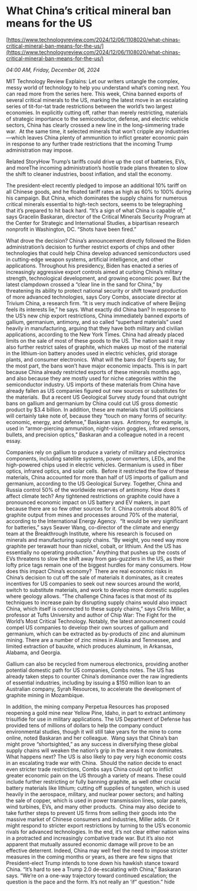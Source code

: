 # What China’s critical mineral ban means for the US

[https://www.technologyreview.com/2024/12/06/1108020/what-chinas-critical-mineral-ban-means-for-the-us/](https://www.technologyreview.com/2024/12/06/1108020/what-chinas-critical-mineral-ban-means-for-the-us/)

*04:00 AM, Friday, December 06, 2024*

MIT Technology Review Explains: Let our writers untangle the complex, messy world of technology to help you understand what’s coming next. You can read more from the series here. This week, China banned exports of several critical minerals to the US, marking the latest move in an escalating series of tit-for-tat trade restrictions between the world’s two largest economies.  In explicitly cutting off, rather than merely restricting, materials of strategic importance to the semiconductor, defense, and electric vehicle sectors, China has clearly crossed a new line in the long-simmering trade war.  At the same time, it selected minerals that won’t cripple any industries—which leaves China plenty of ammunition to inflict greater economic pain in response to any further trade restrictions that the incoming Trump administration may impose.

Related StoryHow Trump’s tariffs could drive up the cost of batteries, EVs, and moreThe incoming administration’s hostile trade plans threaten to slow the shift to cleaner industries, boost inflation, and stall the economy.

The president-elect recently pledged to impose an additional 10% tariff on all Chinese goods, and he floated tariff rates as high as 60% to 100% during his campaign. But China, which dominates the supply chains for numerous critical minerals essential to high-tech sectors, seems to be telegraphing that it’s prepared to hit back hard. “It’s a sign of what China is capable of,” says Gracelin Baskaran, director of the Critical Minerals Security Program at the Center for Strategic and International Studies, a bipartisan research nonprofit in Washington, DC. “Shots have been fired.”

What drove the decision? China’s announcement directly followed the Biden administration’s decision to further restrict exports of chips and other technologies that could help China develop advanced semiconductors used in cutting-edge weapon systems, artificial intelligence, and other applications. Throughout his presidency, Biden has enacted a series of increasingly aggressive export controls aimed at curbing China’s military strength, technological development, and growing economic power. But the latest clampdown crossed a “clear line in the sand for China,” by threatening its ability to protect national security or shift toward production of more advanced technologies, says Cory Combs, associate director at Trivium China, a research firm. “It is very much indicative of where Beijing feels its interests lie,” he says. What exactly did China ban? In response to the US’s new chip export restrictions, China immediately banned exports of gallium, germanium, antimony, and so called “superhard materials” used heavily in manufacturing, arguing that they have both military and civilian applications, according to the New York Times. China had already placed limits on the sale of most of these goods to the US.  The nation said it may also further restrict sales of graphite, which makes up most of the material in the lithium-ion battery anodes used in electric vehicles, grid storage plants, and consumer electronics.  What will the bans do? Experts say, for the most part, the bans won’t have major economic impacts. This is in part because China already restricted exports of these minerals months ago, and also because they are mostly used for niche categories within the semiconductor industry. US imports of these materials from China have already fallen as US companies figured out new sources or substitutes for the materials.  But a recent US Geological Survey study found that outright bans on gallium and germanium by China could cut US gross domestic product by $3.4 billion. In addition, these are materials that US politicians will certainly take note of, because they “touch on many forms of security: economic, energy, and defense,” Baskaran says.  Antimony, for example, is used in “armor-piercing ammunition, night-vision goggles, infrared sensors, bullets, and precision optics,” Baskaran and a colleague noted in a recent essay.

Companies rely on gallium to produce a variety of military and electronics components, including satellite systems, power converters, LEDs, and the high-powered chips used in electric vehicles. Germanium is used in fiber optics, infrared optics, and solar cells.  Before it restricted the flow of these materials, China accounted for more than half of US imports of gallium and germanium, according to the US Geological Survey. Together, China and Russia control 50% of the worldwide reserves of antimony. How does it affect climate tech? Any tightened restrictions on graphite could have a pronounced economic impact on US battery and EV makers, in part because there are so few other sources for it. China controls about 80% of graphite output from mines and processes around 70% of the material, according to the International Energy Agency.  “It would be very significant for batteries,” says Seaver Wang, co-director of the climate and energy team at the Breakthrough Institute, where his research is focused on minerals and manufacturing supply chains. “By weight, you need way more graphite per terawatt hour than nickel, cobalt, or lithium. And the US has essentially no operating production.”  Anything that pushes up the costs of EVs threatens to slow the shift away from gas-guzzlers in the US, as their lofty price tags remain one of the biggest hurdles for many consumers. How does this impact China’s economy?  There are real economic risks in China’s decision to cut off the sale of materials it dominates, as it creates incentives for US companies to seek out new sources around the world, switch to substitute materials, and work to develop more domestic supplies where geology allows. “The challenge China faces is that most of its techniques to increase pain by disrupting supply chains would also impact China, which itself is connected to these supply chains,” says Chris Miller, a professor at Tufts University and author of Chip War: The Fight for the World’s Most Critical Technology. Notably, the latest announcement could compel US companies to develop their own sources of gallium and germanium, which can be extracted as by-products of zinc and aluminum mining. There are a number of zinc mines in Alaska and Tennessee, and limited extraction of bauxite, which produces aluminum, in Arkansas, Alabama, and Georgia.

Gallium can also be recycled from numerous electronics, providing another potential domestic path for US companies, Combs notes. The US has already taken steps to counter China’s dominance over the raw ingredients of essential industries, including by issuing a $150 million loan to an Australian company, Syrah Resources, to accelerate the development of graphite mining in Mozambique.

In addition, the mining company Perpetua Resources has proposed reopening a gold mine near Yellow Pine, Idaho, in part to extract antimony trisulfide for use in military applications. The US Department of Defense has provided tens of millions of dollars to help the company conduct environmental studies, though it will still take years for the mine to come online, noted Baskaran and her colleague.  Wang says that China’s ban might prove “shortsighted,” as any success in diversifying these global supply chains will weaken the nation’s grip in the areas it now dominates.  What happens next? The US is also likely to pay very high economic costs in an escalating trade war with China.  Should the nation decide to enact even stricter trade restrictions, Combs says China could opt to inflict greater economic pain on the US through a variety of means. These could include further restricting or fully banning graphite, as well other crucial battery materials like lithium; cutting off supplies of tungsten, which is used heavily in the aerospace, military, and nuclear power sectors; and halting the sale of copper, which is used in power transmission lines, solar panels, wind turbines, EVs, and many other products.  China may also decide to take further steps to prevent US firms from selling their goods into the massive market of Chinese consumers and industries, Miller adds. Or it might respond to stricter export restrictions by turning to the US’s economic rivals for advanced technologies. In the end, it’s not clear either nation wins in a protracted and increasingly combative trade war. But it’s also not apparent that mutually assured economic damage will prove to be an effective deterrent. Indeed, China may well feel the need to impose stricter measures in the coming months or years, as there are few signs that President-elect Trump intends to tone down his hawkish stance toward China. “It’s hard to see a Trump 2.0 de-escalating with China,” Baskaran says. “We’re on a one-way trajectory toward continued escalation; the question is the pace and the form. It’s not really an ‘if” question.” hide

